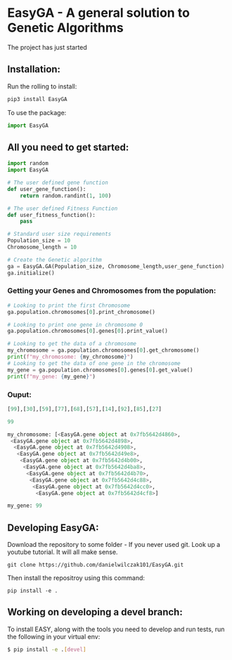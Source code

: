 # EasyGA - A general solution to Genetic Algorithms

The project has just started

## Installation:

Run the rolling to install:

```Python
pip3 install EasyGA
```

To use the package:
```python
import EasyGA
```

## All you need to get started:
```python
import random
import EasyGA

# The user defined gene function
def user_gene_function():
    return random.randint(1, 100)

# The user defined Fitness Function
def user_fitness_function():
    pass

# Standard user size requirements
Population_size = 10
Chromosome_length = 10

# Create the Genetic algorithm
ga = EasyGA.GA(Population_size, Chromosome_length,user_gene_function)
ga.initialize()
```

### Getting your Genes and Chromosomes from the population:
```Python
# Looking to print the first Chromosome
ga.population.chromosomes[0].print_chromosome()

# Looking to print one gene in chromosome 0
ga.population.chromosomes[0].genes[0].print_value()

# Looking to get the data of a chromosome
my_chromosome = ga.population.chromosomes[0].get_chromosome()
print(f"my_chromosome: {my_chromosome}")
# Looking to get the data of one gene in the chromosome
my_gene = ga.population.chromosomes[0].genes[0].get_value()
print(f"my_gene: {my_gene}")
```

### Ouput:
```Python
[99],[30],[59],[77],[68],[57],[14],[92],[85],[27]

99

my_chromosome: [<EasyGA.gene object at 0x7fb5642d4860>,
 <EasyGA.gene object at 0x7fb5642d4898>,
  <EasyGA.gene object at 0x7fb5642d4908>,
   <EasyGA.gene object at 0x7fb5642d49e8>,
    <EasyGA.gene object at 0x7fb5642d4b00>,
     <EasyGA.gene object at 0x7fb5642d4ba8>,
      <EasyGA.gene object at 0x7fb5642d4b70>,
       <EasyGA.gene object at 0x7fb5642d4c88>,
        <EasyGA.gene object at 0x7fb5642d4cc0>,
         <EasyGA.gene object at 0x7fb5642d4cf8>]

my_gene: 99

```


## Developing EasyGA:
Download the repository to some folder - If you never used git. Look up a youtube tutorial. It will all make sense.
```
git clone https://github.com/danielwilczak101/EasyGA.git
```
Then install the repositroy using this command:
```
pip install -e .
```

## Working on developing a devel branch:
To install EASY, along with the tools you need to develop and run tests, run the following in your virtual env:

```bash
$ pip install -e .[devel]
```
